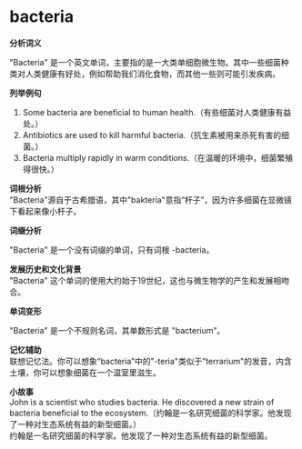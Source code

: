 # bacteria

**分析词义**

  

"Bacteria" 是一个英文单词，主要指的是一大类单细胞微生物。其中一些细菌种类对人类健康有好处，例如帮助我们消化食物，而其他一些则可能引发疾病。

  

**列举例句**

  

1.  Some bacteria are beneficial to human health.（有些细菌对人类健康有益处。）
2.  Antibiotics are used to kill harmful bacteria.（抗生素被用来杀死有害的细菌。）
3.  Bacteria multiply rapidly in warm conditions.（在温暖的环境中，细菌繁殖得很快。）

  

**词根分析**  
"Bacteria"源自于古希腊语，其中"bakteria"意指“杆子”，因为许多细菌在显微镜下看起来像小杆子。

  

**词缀分析**

  

"Bacteria" 是一个没有词缀的单词，只有词根 -bacteria。

  

**发展历史和文化背景**  
"Bacteria" 这个单词的使用大约始于19世纪，这也与微生物学的产生和发展相吻合。

  

**单词变形**

  

"Bacteria" 是一个不规则名词，其单数形式是 "bacterium"。

  

**记忆辅助**  
联想记忆法。你可以想象“bacteria”中的"-teria"类似于"terrarium"的发音，内含土壤，你可以想象细菌在一个温室里滋生。

  

**小故事**  
John is a scientist who studies bacteria. He discovered a new strain of bacteria beneficial to the ecosystem.（约翰是一名研究细菌的科学家。他发现了一种对生态系统有益的新型细菌。）  
约翰是一名研究细菌的科学家。他发现了一种对生态系统有益的新型细菌。
